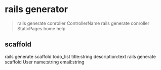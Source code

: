 # rails generator
> rails generate conroller ControllerName <optional action names>
> rails generate conroller StaticPages home help


## scaffold
rails generate scaffold todo_list title:string description:text
rails generate scaffold User name:string email:string

